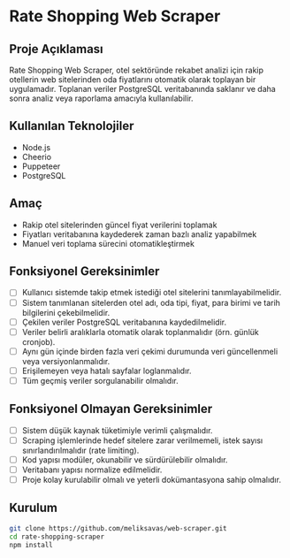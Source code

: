 # Rate Shopping Web Scraper

## Proje Açıklaması

Rate Shopping Web Scraper, otel sektöründe rekabet analizi için rakip otellerin web sitelerinden oda fiyatlarını otomatik olarak toplayan bir uygulamadır. Toplanan veriler PostgreSQL veritabanında saklanır ve daha sonra analiz veya raporlama amacıyla kullanılabilir.

## Kullanılan Teknolojiler

- Node.js
- Cheerio
- Puppeteer
- PostgreSQL

## Amaç

- Rakip otel sitelerinden güncel fiyat verilerini toplamak
- Fiyatları veritabanına kaydederek zaman bazlı analiz yapabilmek
- Manuel veri toplama sürecini otomatikleştirmek

## Fonksiyonel Gereksinimler

- [ ] Kullanıcı sistemde takip etmek istediği otel sitelerini tanımlayabilmelidir.
- [ ] Sistem tanımlanan sitelerden otel adı, oda tipi, fiyat, para birimi ve tarih bilgilerini çekebilmelidir.
- [ ] Çekilen veriler PostgreSQL veritabanına kaydedilmelidir.
- [ ] Veriler belirli aralıklarla otomatik olarak toplanmalıdır (örn. günlük cronjob).
- [ ] Aynı gün içinde birden fazla veri çekimi durumunda veri güncellenmeli veya versiyonlanmalıdır.
- [ ] Erişilemeyen veya hatalı sayfalar loglanmalıdır.
- [ ] Tüm geçmiş veriler sorgulanabilir olmalıdır.

## Fonksiyonel Olmayan Gereksinimler

- [ ] Sistem düşük kaynak tüketimiyle verimli çalışmalıdır.
- [ ] Scraping işlemlerinde hedef sitelere zarar verilmemeli, istek sayısı sınırlandırılmalıdır (rate limiting).
- [ ] Kod yapısı modüler, okunabilir ve sürdürülebilir olmalıdır.
- [ ] Veritabanı yapısı normalize edilmelidir.
- [ ] Proje kolay kurulabilir olmalı ve yeterli dokümantasyona sahip olmalıdır.

## Kurulum

```bash
git clone https://github.com/meliksavas/web-scraper.git
cd rate-shopping-scraper
npm install
